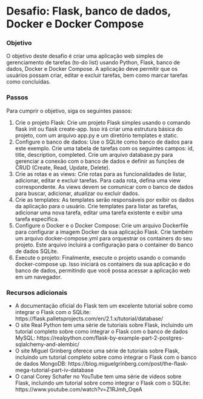 # Desafio: Flask, banco de dados, Docker e Docker Compose
### Objetivo
<p>O objetivo deste desafio é criar uma aplicação web simples de gerenciamento de tarefas (to-do list) usando Python, Flask, banco de dados, Docker e Docker Compose. A aplicação deve permitir que os usuários possam criar, editar e excluir tarefas, bem como marcar tarefas como concluídas.
</p>

### Passos
<p>Para cumprir o objetivo, siga os seguintes passos:</p>

<ol>
  <li>
    Crie o projeto Flask: Crie um projeto Flask simples usando o comando flask init ou flask create-app. Isso irá criar uma estrutura básica do projeto, com um arquivo app.py e um diretório templates e static.
  </li>

  <li>
    Configure o banco de dados: Use o SQLite como banco de dados para este exemplo. Crie uma tabela de tarefas com os seguintes campos: id, title, description, completed. Crie um arquivo database.py para gerenciar a conexão com o banco de dados e definir as funções de CRUD (Create, Read, Update, Delete).
  </li>

  <li>
    Crie as rotas e as views: Crie rotas para as funcionalidades de listar, adicionar, editar e excluir tarefas. Para cada rota, defina uma view correspondente. As views devem se comunicar com o banco de dados para buscar, adicionar, atualizar ou excluir dados.
  </li>

  <li>
    Crie as templates: As templates serão responsáveis por exibir os dados da aplicação para o usuário. Crie templates para listar as tarefas, adicionar uma nova tarefa, editar uma tarefa existente e exibir uma tarefa específica.
  </li>

  <li>
    Configure o Docker e o Docker Compose: Crie um arquivo Dockerfile para configurar a imagem Docker da sua aplicação Flask. Crie também um arquivo docker-compose.yml para orquestrar os containers do seu projeto. Este arquivo incluirá a configuração para o container do banco de dados SQLite.
  </li>

  <li>
    Execute o projeto: Finalmente, execute o projeto usando o comando docker-compose up. Isso iniciará os containers da sua aplicação e do banco de dados, permitindo que você possa acessar a aplicação web em um navegador.
  </li>
</ol>

### Recursos adicionais
<ul>
  <li>
  A documentação oficial do Flask tem um excelente tutorial sobre como integrar o Flask com o SQLite: https://flask.palletsprojects.com/en/2.1.x/tutorial/database/
  </li>

  <li>
  O site Real Python tem uma série de tutoriais sobre Flask, incluindo um tutorial completo sobre como integrar o Flask com o banco de dados MySQL: https://realpython.com/flask-by-example-part-2-postgres-sqlalchemy-and-alembic/
  </li>

  <li>
  O site Miguel Grinberg oferece uma série de tutoriais sobre Flask, incluindo um tutorial completo sobre como integrar o Flask com o banco de dados MongoDB: https://blog.miguelgrinberg.com/post/the-flask-mega-tutorial-part-iv-database
  </li>

  <li>
  O canal Corey Schafer no YouTube tem uma série de vídeos sobre Flask, incluindo um tutorial sobre como integrar o Flask com o SQLite: https://www.youtube.com/watch?v=Z1RJmh_OqeA
  </li>
</ul>
